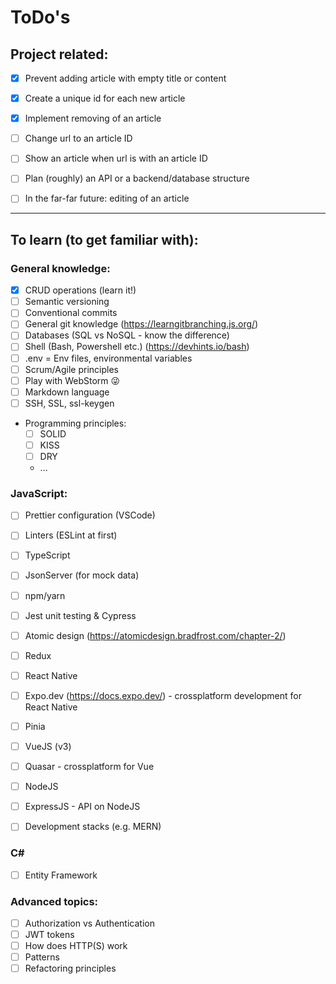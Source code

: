 # ToDo's

## Project related:
- [x] Prevent adding article with empty title or content 
- [x] Create a unique id for each new article
- [x] Implement removing of an article
- [ ] Change url to an article ID 
- [ ] Show an article when url is with an article ID


- [ ] Plan (roughly) an API or a backend/database structure

- [ ] In the far-far future: editing of an article

---

## To learn (to get familiar with):

### General knowledge:
- [x] CRUD operations (learn it!)
- [ ] Semantic versioning
- [ ] Conventional commits
- [ ] General git knowledge (https://learngitbranching.js.org/)
- [ ] Databases (SQL vs NoSQL - know the difference)
- [ ] Shell (Bash, Powershell etc.) (https://devhints.io/bash)
- [ ] .env = Env files, environmental variables
- [ ] Scrum/Agile principles
- [ ] Play with WebStorm 😜
- [ ] Markdown language
- [ ] SSH, SSL, ssl-keygen
- Programming principles:
  - [ ] SOLID
  - [ ] KISS
  - [ ] DRY
  - ...


### JavaScript:
- [ ] Prettier configuration (VSCode)
- [ ] Linters (ESLint at first)
- [ ] TypeScript
- [ ] JsonServer (for mock data)
- [ ] npm/yarn
- [ ] Jest unit testing & Cypress
- [ ] Atomic design (https://atomicdesign.bradfrost.com/chapter-2/)


- [ ] Redux
- [ ] React Native
- [ ] Expo.dev (https://docs.expo.dev/) - crossplatform development for React Native


- [ ] Pinia
- [ ] VueJS (v3)
- [ ] Quasar - crossplatform for Vue


- [ ] NodeJS
- [ ] ExpressJS - API on NodeJS

- [ ] Development stacks (e.g. MERN)

### C#

- [ ] Entity Framework

### Advanced topics:
- [ ] Authorization vs Authentication
- [ ] JWT tokens
- [ ] How does HTTP(S) work
- [ ] Patterns
- [ ] Refactoring principles